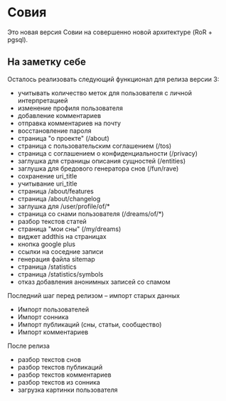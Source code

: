 Совия
=====

Это новая версия Совии на совершенно новой архитектуре (RoR + pgsql).

На заметку себе
---------------

Осталось реализовать следующий функционал для релиза версии 3:

 * учитывать количество меток для пользователя с личной интерпретацией
 * изменение профиля пользователя
 * добавление комментариев
 * отправка комментариев на почту
 * восстановление пароля
 * страница "о проекте" (/about)
 * страница с пользовательским соглашением (/tos)
 * страница с соглашением о конфиденциальности (/privacy)
 * заглушка для страницы описания сущностей (/entities)
 * заглушка для бредового генератора снов (/fun/rave)
 * сохранение uri_title
 * учитывание uri_title
 * страница /about/features
 * страница /about/changelog
 * заглушка для /user/profile/of/*
 * страница со снами пользователя (/dreams/of/*)
 * разбор текстов статей
 * страница "мои сны" (/my/dreams)
 * виджет addthis на страницах
 * кнопка google plus
 * ссылки на соседние записи
 * генерация файла sitemap
 * страница /statistics
 * страница /statistics/symbols
 * отказ добавления анонимных записей со спамом

Последний шаг перед релизом – импорт старых данных

 * Импорт пользователей
 * Импорт сонника
 * Импорт публикаций (сны, статьи, сообщество)
 * Импорт комментариев

После релиза

 * разбор текстов снов
 * разбор текстов публикаций
 * разбор текстов комментариев
 * разбор текстов из сонника
 * загрузка картинки пользователя

